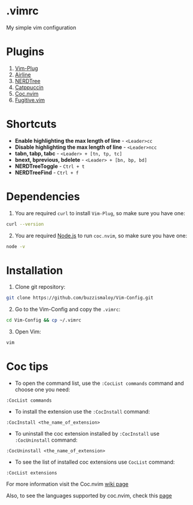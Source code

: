 # .vimrc

My simple vim configuration

# Plugins

1. [Vim-Plug](https://github.com/junegunn/vim-plug)
2. [Airline](https://github.com/vim-airline/vim-airline)
3. [NERDTree](https://github.com/preservim/nerdtree)
4. [Catppuccin](https://github.com/catppuccin/vim)
5. [Coc.nvim](https://github.com/neoclide/coc.nvim)
6. [Fugitive.vim](https://github.com/tpope/vim-fugitive)

# Shortcuts

* **Enable highlighting the max length of line** - `<Leader>cc`
* **Disable highlighting the max length of line** - `<Leader>ncc`
* **tabn, tabp, tabc** - `<Leader> + [tn, tp, tc]`
* **bnext, bprevious, bdelete** - `<Leader> + [bn, bp, bd]`
* **NERDTreeToggle** - `Ctrl + t`
* **NERDTreeFind** - `Ctrl + f`

# Dependencies

1. You are required `curl` to install `Vim-Plug`, so make sure you have one:
```bash
curl --version
```
2. You are required [Node.js](https://nodejs.org/en/download/package-manager/all) to run `coc.nvim`,
   so make sure you have one:
```bash
node -v
```

# Installation

1. Clone git repository:
```bash
git clone https://github.com/buzzismaloy/Vim-Config.git
```
2. Go to the Vim-Config and copy the `.vimrc`:
```bash
cd Vim-Config && cp ~/.vimrc
```
3. Open Vim:
```bash
vim
```

# Coc tips

* To open the command list, use the `:CocList commands` command and choose one you need:
```
:CocList commands
```
* To install the extension use the `:CocInstall` command:
```
:CocInstall <the_name_of_extension>
```
* To uninstall the coc extension installed by `:CocInstall` use `:CocUninstall` command:
```
:CocUninstall <the_name_of_extension>
```
* To see the list of installed coc extensions use `CocList` command:
```
:CocList extensions
```

For more information visit the Coc.nvim [wiki page](https://github.com/neoclide/coc.nvim/wiki)

Also, to see the languages supported by coc.nvim, check
this [page](https://github.com/neoclide/coc.nvim/wiki/Language-servers)
